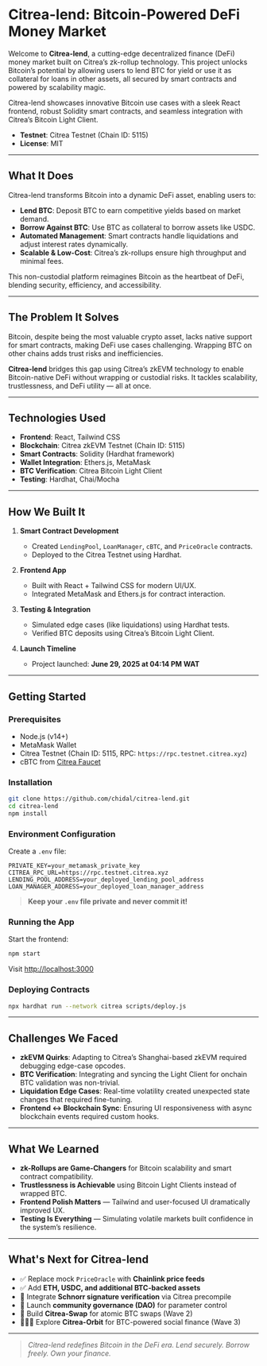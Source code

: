 # Citrea-lend: Bitcoin-Powered DeFi Money Market

Welcome to **Citrea-lend**, a cutting-edge decentralized finance (DeFi) money market built on Citrea’s zk-rollup technology. This project unlocks Bitcoin’s potential by allowing users to lend BTC for yield or use it as collateral for loans in other assets, all secured by smart contracts and powered by scalability magic.

Citrea-lend showcases innovative Bitcoin use cases with a sleek React frontend, robust Solidity smart contracts, and seamless integration with Citrea’s Bitcoin Light Client.
 
- **Testnet**: Citrea Testnet (Chain ID: 5115)  
- **License**: MIT

---

## What It Does

Citrea-lend transforms Bitcoin into a dynamic DeFi asset, enabling users to:

- **Lend BTC**: Deposit BTC to earn competitive yields based on market demand.  
- **Borrow Against BTC**: Use BTC as collateral to borrow assets like USDC.  
- **Automated Management**: Smart contracts handle liquidations and adjust interest rates dynamically.  
- **Scalable & Low-Cost**: Citrea’s zk-rollups ensure high throughput and minimal fees.

This non-custodial platform reimagines Bitcoin as the heartbeat of DeFi, blending security, efficiency, and accessibility.

---

## The Problem It Solves

Bitcoin, despite being the most valuable crypto asset, lacks native support for smart contracts, making DeFi use cases challenging. Wrapping BTC on other chains adds trust risks and inefficiencies.

**Citrea-lend** bridges this gap using Citrea’s zkEVM technology to enable Bitcoin-native DeFi without wrapping or custodial risks. It tackles scalability, trustlessness, and DeFi utility — all at once.

---

## Technologies Used

- **Frontend**: React, Tailwind CSS  
- **Blockchain**: Citrea zkEVM Testnet (Chain ID: 5115)  
- **Smart Contracts**: Solidity (Hardhat framework)  
- **Wallet Integration**: Ethers.js, MetaMask  
- **BTC Verification**: Citrea Bitcoin Light Client  
- **Testing**: Hardhat, Chai/Mocha

---

## How We Built It

1. **Smart Contract Development**  
   - Created `LendingPool`, `LoanManager`, `cBTC`, and `PriceOracle` contracts.  
   - Deployed to the Citrea Testnet using Hardhat.

2. **Frontend App**  
   - Built with React + Tailwind CSS for modern UI/UX.  
   - Integrated MetaMask and Ethers.js for contract interaction.

3. **Testing & Integration**  
   - Simulated edge cases (like liquidations) using Hardhat tests.  
   - Verified BTC deposits using Citrea’s Bitcoin Light Client.

4. **Launch Timeline**  
   - Project launched: **June 29, 2025 at 04:14 PM WAT**

---

## Getting Started

### Prerequisites

- Node.js (v14+)  
- MetaMask Wallet  
- Citrea Testnet (Chain ID: 5115, RPC: `https://rpc.testnet.citrea.xyz`)  
- cBTC from [Citrea Faucet](#)

### Installation

```bash
git clone https://github.com/chidal/citrea-lend.git
cd citrea-lend
npm install
````

### Environment Configuration

Create a `.env` file:

```env
PRIVATE_KEY=your_metamask_private_key
CITREA_RPC_URL=https://rpc.testnet.citrea.xyz
LENDING_POOL_ADDRESS=your_deployed_lending_pool_address
LOAN_MANAGER_ADDRESS=your_deployed_loan_manager_address
```

> **Keep your `.env` file private and never commit it!**

### Running the App

Start the frontend:

```bash
npm start
```

Visit [http://localhost:3000](http://localhost:3000)

### Deploying Contracts

```bash
npx hardhat run --network citrea scripts/deploy.js
```

---

## Challenges We Faced

* **zkEVM Quirks**: Adapting to Citrea’s Shanghai-based zkEVM required debugging edge-case opcodes.
* **BTC Verification**: Integrating and syncing the Light Client for onchain BTC validation was non-trivial.
* **Liquidation Edge Cases**: Real-time volatility created unexpected state changes that required fine-tuning.
* **Frontend ↔ Blockchain Sync**: Ensuring UI responsiveness with async blockchain events required custom hooks.

---

## What We Learned

* **zk-Rollups are Game-Changers** for Bitcoin scalability and smart contract compatibility.
* **Trustlessness is Achievable** using Bitcoin Light Clients instead of wrapped BTC.
* **Frontend Polish Matters** — Tailwind and user-focused UI dramatically improved UX.
* **Testing Is Everything** — Simulating volatile markets built confidence in the system’s resilience.

---

## What's Next for Citrea-lend

* ✅ Replace mock `PriceOracle` with **Chainlink price feeds**
* ✅ Add **ETH, USDC, and additional BTC-backed assets**
* 🚀 Integrate **Schnorr signature verification** via Citrea precompile
* 📢 Launch **community governance (DAO)** for parameter control
* 🌉 Build **Citrea-Swap** for atomic BTC swaps (Wave 2)
* 🧑‍🤝‍🧑 Explore **Citrea-Orbit** for BTC-powered social finance (Wave 3)

---


> *Citrea-lend redefines Bitcoin in the DeFi era. Lend securely. Borrow freely. Own your finance.*

```